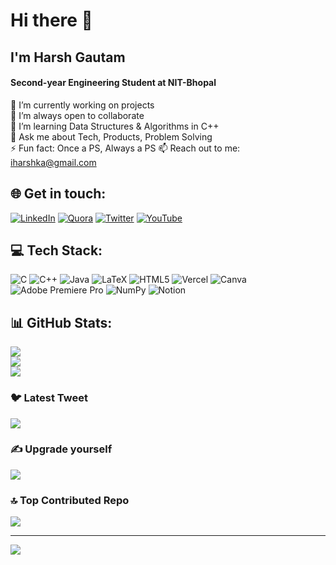 

<!--
**iharshka/iharshka** is a ✨ _special_ ✨ repository because its `README.md` (this file) appears on your GitHub profile. -->

# Hi there 👋
## I'm Harsh Gautam
#### Second-year Engineering Student at NIT-Bhopal
🔭 I’m currently working on projects<br>
👯 I’m always open to collaborate <br>
🌱 I’m learning Data Structures & Algorithms in C++<br>
💬 Ask me about Tech, Products, Problem Solving<br>
⚡ Fun fact: Once a PS, Always a PS
📫 Reach out to me: iharshka@gmail.com


## 🌐 Get in touch:
[![LinkedIn](https://img.shields.io/badge/LinkedIn-%230077B5.svg?logo=linkedin&logoColor=white)](https://linkedin.com/in/iharshka) [![Quora](https://img.shields.io/badge/Quora-%23B92B27.svg?logo=Quora&logoColor=white)](https://quora.com/profile/Harsh-Gautam-Kanha) [![Twitter](https://img.shields.io/badge/Twitter-%231DA1F2.svg?logo=Twitter&logoColor=white)](https://twitter.com/iharshka) [![YouTube](https://img.shields.io/badge/YouTube-%23FF0000.svg?logo=YouTube&logoColor=white)](https://youtube.com/@iharshka) 

## 💻 Tech Stack:
![C](https://img.shields.io/badge/c-%2300599C.svg?style=flat&logo=c&logoColor=white) ![C++](https://img.shields.io/badge/c++-%2300599C.svg?style=flat&logo=c%2B%2B&logoColor=white) ![Java](https://img.shields.io/badge/java-%23ED8B00.svg?style=flat&logo=java&logoColor=white) ![LaTeX](https://img.shields.io/badge/latex-%23008080.svg?style=flat&logo=latex&logoColor=white) ![HTML5](https://img.shields.io/badge/html5-%23E34F26.svg?style=flat&logo=html5&logoColor=white) ![Vercel](https://img.shields.io/badge/vercel-%23000000.svg?style=flat&logo=vercel&logoColor=white) ![Canva](https://img.shields.io/badge/Canva-%2300C4CC.svg?style=flat&logo=Canva&logoColor=white) ![Adobe Premiere Pro](https://img.shields.io/badge/Adobe%20Premiere%20Pro-9999FF.svg?style=flat&logo=Adobe%20Premiere%20Pro&logoColor=white) ![NumPy](https://img.shields.io/badge/numpy-%23013243.svg?style=flat&logo=numpy&logoColor=white) ![Notion](https://img.shields.io/badge/Notion-%23000000.svg?style=flat&logo=notion&logoColor=white)
## 📊 GitHub Stats:
![](https://github-readme-stats.vercel.app/api?username=iharshka&theme=dark&hide_border=false&include_all_commits=true&count_private=false)<br/>
![](https://github-readme-streak-stats.herokuapp.com/?user=iharshka&theme=dark&hide_border=false)<br/>
![](https://github-readme-stats.vercel.app/api/top-langs/?username=iharshka&theme=dark&hide_border=false&include_all_commits=true&count_private=false&layout=compact)

### 🐦 Latest Tweet
[![](https://gtce.itsvg.in/api?username=iharshka)](https://github.com/VishwaGauravIn/github-twitter-card-embed)

### ✍️ Upgrade yourself
![](https://quotes-github-readme.vercel.app/api?type=horizontal&theme=radical)

### 🔝 Top Contributed Repo
![](https://github-contributor-stats.vercel.app/api?username=iharshka&limit=5&theme=dark&combine_all_yearly_contributions=true)

---
[![](https://visitcount.itsvg.in/api?id=iharshka&icon=0&color=0)](https://visitcount.itsvg.in)

<!-- Proudly created with GPRM ( https://gprm.itsvg.in ) -->
